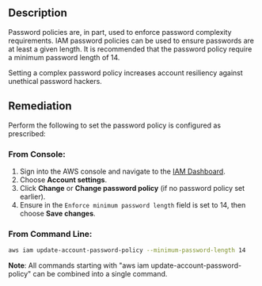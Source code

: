 ## Description

Password policies are, in part, used to enforce password complexity requirements. IAM password policies can be used to ensure passwords are at least a given length. It is recommended that the password policy require a minimum password length of 14.

Setting a complex password policy increases account resiliency against unethical password hackers.

## Remediation

Perform the following to set the password policy is configured as prescribed:

### From Console:

1. Sign into the AWS console and navigate to the [IAM Dashboard](https://console.aws.amazon.com/iam/home#/home).
2. Choose **Account settings**.
3. Click **Change** or **Change password policy** (if no password policy set earlier).
4. Ensure in the `Enforce minimum password length` field is set to 14, then choose **Save changes**.

### From Command Line:

```bash
aws iam update-account-password-policy --minimum-password-length 14
```

**Note**: All commands starting with "aws iam update-account-password-policy" can be combined into a single command.